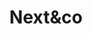 ---
title: Next&co
projectDescription: Following an agency rebrand from GMG Digital to Next&Co, we were seeking a slick and modern website to showcase the portfolio of services available. With no requirement for a CMS and a focus on providing exceptionally fast lead-times building the website in Gatsby was a no brainer.
projectImage: ''
techStack:
  - Gatsby
  - React
  - GraphQl
  - NPM
  - SwiperJS
  - Figma
position: Freelance Frontend Web Developer at Next&Co
---